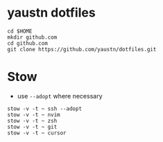 # yaustn dotfiles

```
cd $HOME
mkdir github.com
cd github.com
git clone https://github.com/yaustn/dotfiles.git
```


# Stow
- use `--adopt` where necessary

```
stow -v -t ~ ssh --adopt
stow -v -t ~ nvim
stow -v -t ~ zsh
stow -v -t ~ git
stow -v -t ~ cursor
```
